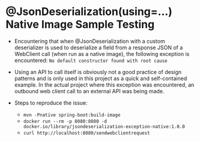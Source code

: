 # @JsonDeserialization(using=...) Native Image Sample Testing

- Encountering that when @JsonDeserialization with a custom deserializer is used to deserialize a field from a response 
  JSON of a WebClient call (when run as a native image), the following exception is encountered: 
  `No default constructor found with root cause`
  
- Using an API to call itself is obviously not a good practice of design patterns and is only used in this project as a 
  quick and self-contained example. In the actual project where this exception was encountered, an outbound web client call
  to an external API was being made.
  
- Steps to reproduce the issue:
    - `mvn -Pnative spring-boot:build-image`
    - `docker run --rm -p 8080:8080 -d docker.io/library/jsondeserialization-exception-native:1.0.0`
    - `curl http://localhost:8080/sendwebclientrequest`
